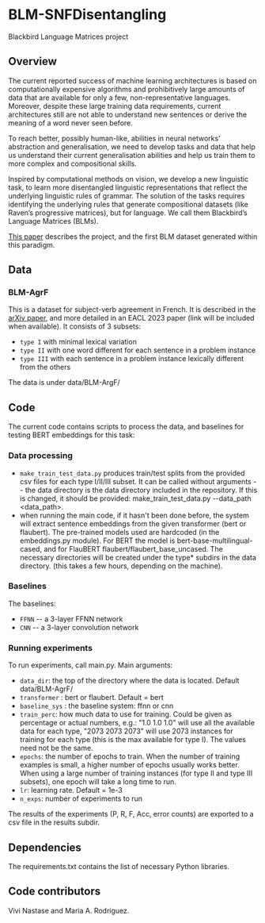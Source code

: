 # BLM-SNFDisentangling
Blackbird Language Matrices project

## Overview 

The current reported success of machine learning architectures is based on computationally expensive algorithms and prohibitively large amounts of data that are available for only a few, non-representative languages. Moreover, despite these large training data requirements, current architectures still are not able to understand new sentences or derive the meaning of a word never seen before. 

To reach better, possibly human-like, abilities in neural networks’ abstraction and generalisation, we need to develop tasks and data that help us understand their current generalisation abilities and help us train them to more complex and compositional skills.

Inspired by computational methods on vision, we develop a new linguistic task, to learn more disentangled linguistic representations that reflect the underlying linguistic rules of grammar. The solution of the tasks requires identifying the underlying rules that generate compositional datasets (like Raven’s progressive matrices), but for language. We call them Blackbird’s Language Matrices (BLMs).

[This paper](https://arxiv.org/abs/2205.10866) describes the project, and the first BLM dataset generated within this paradigm.


## Data

### BLM-AgrF

This is a dataset for subject-verb agreement in French. It is described in the [arXiv paper](https://arxiv.org/abs/2205.10866), and more detailed in an EACL 2023 paper (link will be included when available). It consists of 3 subsets:
* `type I` with minimal lexical variation
* `type II` with one word different for each sentence in a problem instance
* `type III` with each sentence in a problem instance lexically different from the others

The data is under data/BLM-ArgF/

## Code

The current code contains scripts to process the data, and baselines for testing BERT embeddings for this task:

### Data processing

* `make_train_test_data.py` produces train/test splits from the provided csv files for each type I/II/III subset. It can be called without arguments -- the data directory is the data directory included in the repository. If this is changed, it should be provided: make_train_test_data.py --data_path <data_path>.
* when running the main code, if it hasn't been done before, the system will extract sentence embeddings from the given transformer (bert or flaubert). The pre-trained models used are hardcoded (in the embeddings.py module). For BERT the model is bert-base-multilingual-cased, and for FlauBERT flaubert/flaubert_base_uncased. The necessary directories will be created under the type* subdirs in the data directory. (this takes a few hours, depending on the machine).

### Baselines

The baselines:

* `FFNN` -- a 3-layer FFNN network
* `CNN` -- a 3-layer convolution network

### Running experiments

To run experiments, call main.py. Main arguments:

* `data_dir`: the top of the directory where the data is located. Default data/BLM-AgrF/
* `transformer` : bert or flaubert. Default = bert
* `baseline_sys` : the baseline system: ffnn or cnn
* `train_perc`: how much data to use for training. Could be given as percentage or actual numbers, e.g.: "1.0 1.0 1.0" will use all the available data for each type, "2073 2073 2073" will use 2073 instances for training for each type (this is the max available for type I). The values need not be the same.
* `epochs`: the number of epochs to train. When the number of training examples is small, a higher number of epochs usually works better. When using a large number of training instances (for type II and type III subsets), one epoch will take a long time to run.
* `lr`: learning rate. Default = 1e-3
* `n_exps`: number of experiments to run

The results of the experiments (P, R, F, Acc, error counts) are exported to a csv file in the results subdir.

## Dependencies

The requirements.txt contains the list of necessary Python libraries.

## Code contributors

Vivi Nastase and Maria A. Rodriguez.

